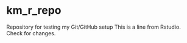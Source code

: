 # km_r_repo
Repository for testing my Git/GitHub setup
This is a line from Rstudio. Check for changes. 